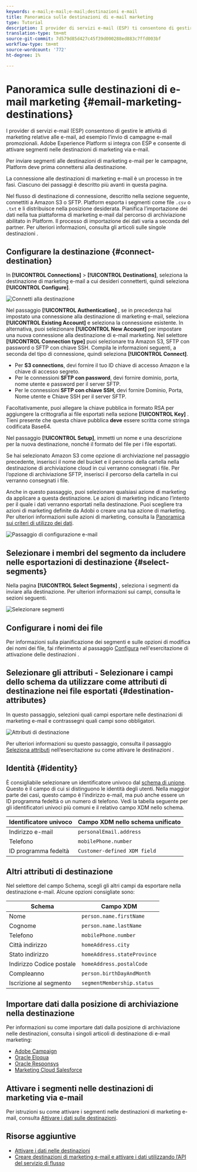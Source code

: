 ```yaml
---
keywords: e-mail;e-mail;e-mail;destinazioni e-mail
title: Panoramica sulle destinazioni di e-mail marketing
type: Tutorial
description: I provider di servizi e-mail (ESP) ti consentono di gestire le attività di marketing relative alle e-mail, ad esempio per l’invio di campagne e-mail promozionali.
translation-type: tm+mt
source-git-commit: 7d579d85d427c45f39d000288ed883c7ffd003bf
workflow-type: tm+mt
source-wordcount: '772'
ht-degree: 1%

---
```



# Panoramica sulle destinazioni di e-mail marketing {#email-marketing-destinations}

I provider di servizi e-mail (ESP) consentono di gestire le attività di marketing relative alle e-mail, ad esempio l’invio di campagne e-mail promozionali. Adobe Experience Platform si integra con ESP e consente di attivare segmenti nelle destinazioni di marketing via e-mail.

Per inviare segmenti alle destinazioni di marketing e-mail per le campagne, Platform deve prima connettersi alla destinazione.

La connessione alle destinazioni di marketing e-mail è un processo in tre fasi. Ciascuno dei passaggi è descritto più avanti in questa pagina.

Nel flusso di destinazione di connessione, descritto nella sezione seguente, connettiti a Amazon S3 o SFTP. Platform esporta i segmenti come file `.csv` o `.txt` e li distribuisce nella posizione desiderata. Pianifica l’importazione dei dati nella tua piattaforma di marketing e-mail dal percorso di archiviazione abilitato in Platform. Il processo di importazione dei dati varia a seconda del partner. Per ulteriori informazioni, consulta gli articoli sulle singole destinazioni .

## Configurare la destinazione {#connect-destination}

In **[!UICONTROL Connections]** > **[!UICONTROL Destinations]**, seleziona la destinazione di marketing e-mail a cui desideri connetterti, quindi seleziona **[!UICONTROL Configure]**.

![Connetti alla destinazione](../../assets/catalog/email-marketing/overview/connect-email-marketing.png)

Nel passaggio **[!UICONTROL Authentication]** , se in precedenza hai impostato una connessione alla destinazione di marketing e-mail, seleziona **[!UICONTROL Existing Account]** e seleziona la connessione esistente. In alternativa, puoi selezionare **[!UICONTROL New Account]** per impostare una nuova connessione alla destinazione di e-mail marketing. Nel selettore **[!UICONTROL Connection type]** puoi selezionare tra Amazon S3, SFTP con password o SFTP con chiave SSH. Compila le informazioni seguenti, a seconda del tipo di connessione, quindi seleziona **[!UICONTROL Connect]**.

- Per **S3 connections**, devi fornire il tuo ID chiave di accesso Amazon e la chiave di accesso segreto.
- Per le connessioni **SFTP con password**, devi fornire dominio, porta, nome utente e password per il server SFTP.
- Per le connessioni **SFTP con chiave SSH**, devi fornire Dominio, Porta, Nome utente e Chiave SSH per il server SFTP.

Facoltativamente, puoi allegare la chiave pubblica in formato RSA per aggiungere la crittografia ai file esportati nella sezione **[!UICONTROL Key]** . Tieni presente che questa chiave pubblica **deve** essere scritta come stringa codificata Base64.

Nel passaggio **[!UICONTROL Setup]**, immetti un nome e una descrizione per la nuova destinazione, nonché il formato del file per i file esportati.

Se hai selezionato Amazon S3 come opzione di archiviazione nel passaggio precedente, inserisci il nome del bucket e il percorso della cartella nella destinazione di archiviazione cloud in cui verranno consegnati i file. Per l’opzione di archiviazione SFTP, inserisci il percorso della cartella in cui verranno consegnati i file.

Anche in questo passaggio, puoi selezionare qualsiasi azione di marketing da applicare a questa destinazione. Le azioni di marketing indicano l’intento per il quale i dati verranno esportati nella destinazione. Puoi scegliere tra azioni di marketing definite da Adobi o creare una tua azione di marketing. Per ulteriori informazioni sulle azioni di marketing, consulta la [Panoramica sui criteri di utilizzo dei dati](../../../data-governance/policies/overview.md).

![Passaggio di configurazione e-mail](../../assets/catalog/email-marketing/overview/email-setup-step.png)

## Selezionare i membri del segmento da includere nelle esportazioni di destinazione {#select-segments}

Nella pagina **[!UICONTROL Select Segments]** , seleziona i segmenti da inviare alla destinazione. Per ulteriori informazioni sui campi, consulta le sezioni seguenti.

![Selezionare segmenti](../../assets/common/email-select-segments.png)

## Configurare i nomi dei file

Per informazioni sulla pianificazione dei segmenti e sulle opzioni di modifica dei nomi dei file, fai riferimento al passaggio [Configura](../../ui/activate-destinations.md#configure) nell&#39;esercitazione di attivazione delle destinazioni .

## Selezionare gli attributi - Selezionare i campi dello schema da utilizzare come attributi di destinazione nei file esportati {#destination-attributes}

In questo passaggio, selezioni quali campi esportare nelle destinazioni di marketing e-mail e contrassegni quali campi sono obbligatori.

![Attributi di destinazione](../../assets/catalog/email-marketing/overview/recommended-attributes.png)

Per ulteriori informazioni su questo passaggio, consulta il passaggio [Seleziona attributi](../../ui/activate-destinations.md#select-attributes) nell’esercitazione su come attivare le destinazioni .

## Identità {#identity}

È consigliabile selezionare un identificatore univoco dal [schema di unione](../../../profile/home.md#profile-fragments-and-union-schemas). Questo è il campo di cui si distinguono le identità degli utenti. Nella maggior parte dei casi, questo campo è l’indirizzo e-mail, ma può anche essere un ID programma fedeltà o un numero di telefono. Vedi la tabella seguente per gli identificatori univoci più comuni e il relativo campo XDM nello schema.

| Identificatore univoco | Campo XDM nello schema unificato |
----------------- | ---------------------------
| Indirizzo e-mail | `personalEmail.address` |
| Telefono | `mobilePhone.number` |
| ID programma fedeltà | `Customer-defined XDM field` |

## Altri attributi di destinazione

Nel selettore del campo Schema, scegli gli altri campi da esportare nella destinazione e-mail. Alcune opzioni consigliate sono:

| Schema | Campo XDM |
------ | ---------
| Nome | `person.name.firstName` |
| Cognome | `person.name.lastName` |
| Telefono | `mobilePhone.number` |
| Città indirizzo | `homeAddress.city` |
| Stato indirizzo | `homeAddress.stateProvince` |
| Indirizzo Codice postale | `homeAddress.postalCode` |
| Compleanno | `person.birthDayAndMonth` |
| Iscrizione al segmento | `segmentMembership.status` |

## Importare dati dalla posizione di archiviazione nella destinazione

Per informazioni su come importare dati dalla posizione di archiviazione nelle destinazioni, consulta i singoli articoli di destinazione di e-mail marketing:

- [Adobe Campaign](./adobe-campaign.md#import-data-into-campaign)
- [Oracle Eloqua](./oracle-eloqua.md#import-data-into-eloqua)
- [Oracle Responsys](./oracle-responsys.md#import-data-into-responsys)
- [Marketing Cloud Salesforce](./salesforce-marketing-cloud.md#import-data-into-salesforce)

## Attivare i segmenti nelle destinazioni di marketing via e-mail

Per istruzioni su come attivare i segmenti nelle destinazioni di marketing e-mail, consulta [Attivare i dati sulle destinazioni](../../ui/activate-destinations.md).

## Risorse aggiuntive

- [Attivare i dati nelle destinazioni](../../ui/activate-destinations.md)
- [Creare destinazioni di marketing e-mail e attivare i dati utilizzando l’API del servizio di flusso](../../api/email-marketing.md)